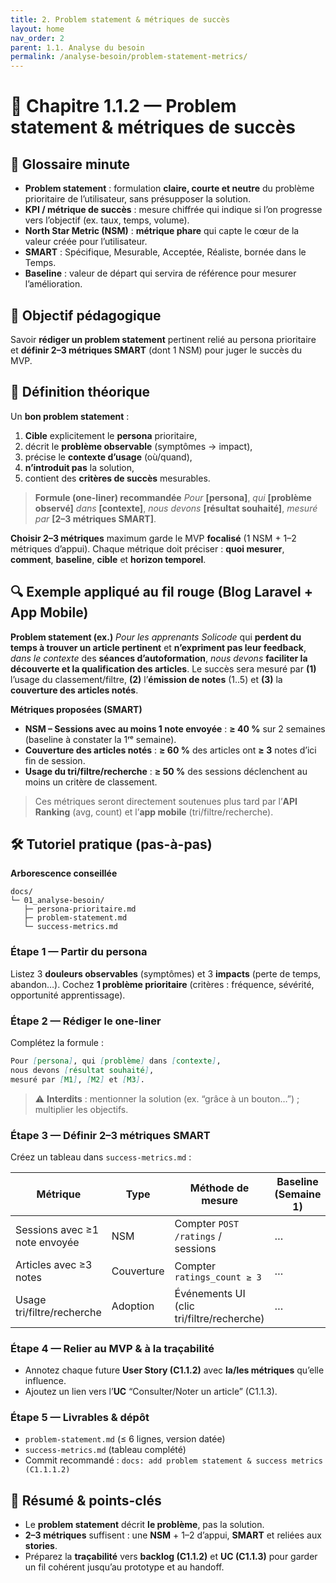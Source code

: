```yaml
---
title: 2. Problem statement & métriques de succès
layout: home
nav_order: 2
parent: 1.1. Analyse du besoin
permalink: /analyse-besoin/problem-statement-metrics/
---
```




# 📘 Chapitre 1.1.2 — Problem statement & métriques de succès

## 📒 Glossaire minute

* **Problem statement** : formulation **claire, courte et neutre** du problème prioritaire de l’utilisateur, sans présupposer la solution.
* **KPI / métrique de succès** : mesure chiffrée qui indique si l’on progresse vers l’objectif (ex. taux, temps, volume).
* **North Star Metric (NSM)** : **métrique phare** qui capte le cœur de la valeur créée pour l’utilisateur.
* **SMART** : Spécifique, Mesurable, Acceptée, Réaliste, bornée dans le Temps.
* **Baseline** : valeur de départ qui servira de référence pour mesurer l’amélioration.

## 🎯 Objectif pédagogique

Savoir **rédiger un problem statement** pertinent relié au persona prioritaire et **définir 2–3 métriques SMART** (dont 1 NSM) pour juger le succès du MVP.

## 🧠 Définition théorique

Un **bon problem statement** :

1. **Cible** explicitement le **persona** prioritaire,
2. décrit le **problème observable** (symptômes → impact),
3. précise le **contexte d’usage** (où/quand),
4. **n’introduit pas** la solution,
5. contient des **critères de succès** mesurables.

> **Formule (one-liner) recommandée**
> *Pour* **\[persona]**, *qui* **\[problème observé]** *dans* **\[contexte]**, *nous devons* **\[résultat souhaité]**, *mesuré par* **\[2–3 métriques SMART]**.

**Choisir 2–3 métriques** maximum garde le MVP **focalisé** (1 NSM + 1–2 métriques d’appui). Chaque métrique doit préciser : **quoi mesurer**, **comment**, **baseline**, **cible** et **horizon temporel**.&#x20;

## 🔍 Exemple appliqué au fil rouge (Blog Laravel + App Mobile)

**Problem statement (ex.)**
*Pour les apprenants Solicode* qui **perdent du temps à trouver un article pertinent** et **n’expriment pas leur feedback**, *dans le contexte* des **séances d’autoformation**, *nous devons* **faciliter la découverte et la qualification des articles**. Le succès sera mesuré par **(1)** l’usage du classement/filtre, **(2)** l’**émission de notes** (1..5) et **(3)** la **couverture des articles notés**.&#x20;

**Métriques proposées (SMART)**

* **NSM – Sessions avec au moins 1 note envoyée** : **≥ 40 %** sur 2 semaines (baseline à constater la 1ʳᵉ semaine).
* **Couverture des articles notés** : **≥ 60 %** des articles ont **≥ 3** notes d’ici fin de session.
* **Usage du tri/filtre/recherche** : **≥ 50 %** des sessions déclenchent au moins un critère de classement.

> Ces métriques seront directement soutenues plus tard par l’**API Ranking** (avg, count) et l’**app mobile** (tri/filtre/recherche).&#x20;

## 🛠 Tutoriel pratique (pas-à-pas)

**Arborescence conseillée**

```
docs/
└─ 01_analyse-besoin/
   ├─ persona-prioritaire.md
   ├─ problem-statement.md
   └─ success-metrics.md
```

### Étape 1 — Partir du persona

Listez 3 **douleurs observables** (symptômes) et 3 **impacts** (perte de temps, abandon…). Cochez **1 problème prioritaire** (critères : fréquence, sévérité, opportunité apprentissage).

### Étape 2 — Rédiger le one-liner

Complétez la formule :

```md
Pour [persona], qui [problème] dans [contexte],
nous devons [résultat souhaité],
mesuré par [M1], [M2] et [M3].
```

> ⚠️ **Interdits** : mentionner la solution (ex. “grâce à un bouton…”) ; multiplier les objectifs.

### Étape 3 — Définir 2–3 métriques SMART

Créez un tableau dans `success-metrics.md` :

| Métrique                      | Type       | Méthode de mesure                         | Baseline (Semaine 1) | Cible (fin de session) | Fréquence |
| ----------------------------- | ---------- | ----------------------------------------- | -------------------- | ---------------------- | --------- |
| Sessions avec ≥1 note envoyée | NSM        | Compter `POST /ratings` / sessions        | …                    | ≥ 40%                  | Hebdo     |
| Articles avec ≥3 notes        | Couverture | Compter `ratings_count ≥ 3`               | …                    | ≥ 60%                  | Hebdo     |
| Usage tri/filtre/recherche    | Adoption   | Événements UI (clic tri/filtre/recherche) | …                    | ≥ 50%                  | Hebdo     |

### Étape 4 — Relier au MVP & à la traçabilité

* Annotez chaque future **User Story (C1.1.2)** avec **la/les métriques** qu’elle influence.
* Ajoutez un lien vers l’**UC** “Consulter/Noter un article” (C1.1.3).&#x20;

### Étape 5 — Livrables & dépôt

* `problem-statement.md` (≤ 6 lignes, version datée)
* `success-metrics.md` (tableau complété)
* Commit recommandé : `docs: add problem statement & success metrics (C1.1.1.2)`

## 🧾 Résumé & points-clés

* Le **problem statement** décrit **le problème**, pas la solution.
* **2–3 métriques** suffisent : une **NSM** + 1–2 d’appui, **SMART** et reliées aux **stories**.
* Préparez la **traçabilité** vers **backlog (C1.1.2)** et **UC (C1.1.3)** pour garder un fil cohérent jusqu’au prototype et au handoff.&#x20;

